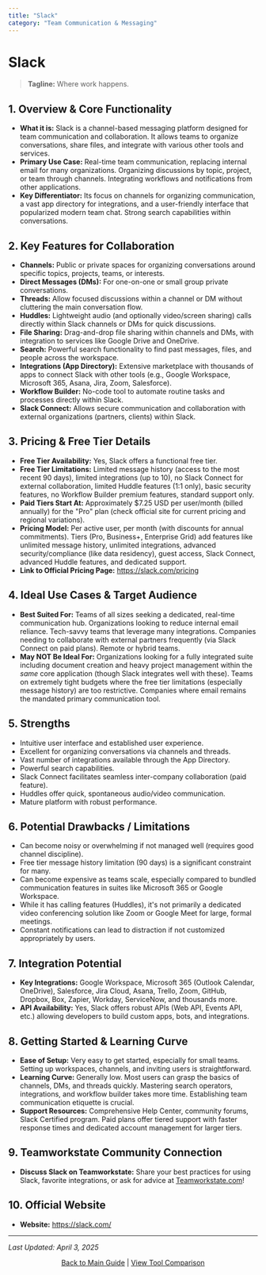 ```yaml
---
title: "Slack"
category: "Team Communication & Messaging"
---
```


# Slack

> **Tagline:** Where work happens.

## 1. Overview & Core Functionality

*   **What it is:** Slack is a channel-based messaging platform designed for team communication and collaboration. It allows teams to organize conversations, share files, and integrate with various other tools and services.
*   **Primary Use Case:** Real-time team communication, replacing internal email for many organizations. Organizing discussions by topic, project, or team through channels. Integrating workflows and notifications from other applications.
*   **Key Differentiator:** Its focus on channels for organizing communication, a vast app directory for integrations, and a user-friendly interface that popularized modern team chat. Strong search capabilities within conversations.

## 2. Key Features for Collaboration

*   **Channels:** Public or private spaces for organizing conversations around specific topics, projects, teams, or interests.
*   **Direct Messages (DMs):** For one-on-one or small group private conversations.
*   **Threads:** Allow focused discussions within a channel or DM without cluttering the main conversation flow.
*   **Huddles:** Lightweight audio (and optionally video/screen sharing) calls directly within Slack channels or DMs for quick discussions.
*   **File Sharing:** Drag-and-drop file sharing within channels and DMs, with integration to services like Google Drive and OneDrive.
*   **Search:** Powerful search functionality to find past messages, files, and people across the workspace.
*   **Integrations (App Directory):** Extensive marketplace with thousands of apps to connect Slack with other tools (e.g., Google Workspace, Microsoft 365, Asana, Jira, Zoom, Salesforce).
*   **Workflow Builder:** No-code tool to automate routine tasks and processes directly within Slack.
*   **Slack Connect:** Allows secure communication and collaboration with external organizations (partners, clients) within Slack.

## 3. Pricing & Free Tier Details

*   **Free Tier Availability:** Yes, Slack offers a functional free tier.
*   **Free Tier Limitations:** Limited message history (access to the most recent 90 days), limited integrations (up to 10), no Slack Connect for external collaboration, limited Huddle features (1:1 only), basic security features, no Workflow Builder premium features, standard support only.
*   **Paid Tiers Start At:** Approximately $7.25 USD per user/month (billed annually) for the "Pro" plan (check official site for current pricing and regional variations).
*   **Pricing Model:** Per active user, per month (with discounts for annual commitments). Tiers (Pro, Business+, Enterprise Grid) add features like unlimited message history, unlimited integrations, advanced security/compliance (like data residency), guest access, Slack Connect, advanced Huddle features, and dedicated support.
*   **Link to Official Pricing Page:** https://slack.com/pricing

## 4. Ideal Use Cases & Target Audience

*   **Best Suited For:** Teams of all sizes seeking a dedicated, real-time communication hub. Organizations looking to reduce internal email reliance. Tech-savvy teams that leverage many integrations. Companies needing to collaborate with external partners frequently (via Slack Connect on paid plans). Remote or hybrid teams.
*   **May NOT Be Ideal For:** Organizations looking for a fully integrated suite including document creation and heavy project management within the *same* core application (though Slack integrates well with these). Teams on extremely tight budgets where the free tier limitations (especially message history) are too restrictive. Companies where email remains the mandated primary communication tool.

## 5. Strengths

*   Intuitive user interface and established user experience.
*   Excellent for organizing conversations via channels and threads.
*   Vast number of integrations available through the App Directory.
*   Powerful search capabilities.
*   Slack Connect facilitates seamless inter-company collaboration (paid feature).
*   Huddles offer quick, spontaneous audio/video communication.
*   Mature platform with robust performance.

## 6. Potential Drawbacks / Limitations

*   Can become noisy or overwhelming if not managed well (requires good channel discipline).
*   Free tier message history limitation (90 days) is a significant constraint for many.
*   Can become expensive as teams scale, especially compared to bundled communication features in suites like Microsoft 365 or Google Workspace.
*   While it has calling features (Huddles), it's not primarily a dedicated video conferencing solution like Zoom or Google Meet for large, formal meetings.
*   Constant notifications can lead to distraction if not customized appropriately by users.

## 7. Integration Potential

*   **Key Integrations:** Google Workspace, Microsoft 365 (Outlook Calendar, OneDrive), Salesforce, Jira Cloud, Asana, Trello, Zoom, GitHub, Dropbox, Box, Zapier, Workday, ServiceNow, and thousands more.
*   **API Availability:** Yes, Slack offers robust APIs (Web API, Events API, etc.) allowing developers to build custom apps, bots, and integrations.

## 8. Getting Started & Learning Curve

*   **Ease of Setup:** Very easy to get started, especially for small teams. Setting up workspaces, channels, and inviting users is straightforward.
*   **Learning Curve:** Generally low. Most users can grasp the basics of channels, DMs, and threads quickly. Mastering search operators, integrations, and workflow builder takes more time. Establishing team communication etiquette is crucial.
*   **Support Resources:** Comprehensive Help Center, community forums, Slack Certified program. Paid plans offer tiered support with faster response times and dedicated account management for larger tiers.

## 9. Teamworkstate Community Connection

*   **Discuss Slack on Teamworkstate:** Share your best practices for using Slack, favorite integrations, or ask for advice at [Teamworkstate.com](https://teamworkstate.com/)!

## 10. Official Website

*   **Website:** https://slack.com/

---

*Last Updated: April 3, 2025*

<p align="center"><a href="../README.md">Back to Main Guide</a> | <a href="../comparison-tables/tool-comparison.md">View Tool Comparison</a></p>
